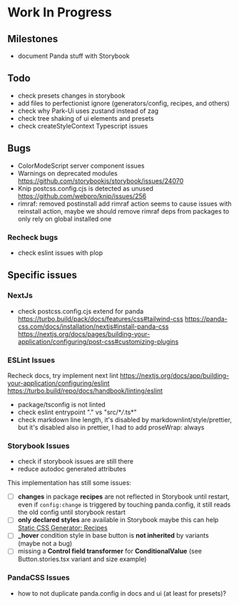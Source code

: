 # Work In Progress

## Milestones

- document Panda stuff with Storybook

## Todo

- check presets changes in storybook
- add files to perfectionist ignore (generators/config, recipes, and others)
- check why Park-Ui uses zustand instead of zag
- check tree shaking of ui elements and presets
- check createStyleContext Typescript issues

## Bugs

- ColorModeScript server component issues
- Warnings on deprecated modules
  <https://github.com/storybookjs/storybook/issues/24070>
- Knip postcss.config.cjs is detected as unused
  <https://github.com/webpro/knip/issues/256>
- rimraf: removed postinstall add rimraf action seems to cause issues with
  reinstall action, maybe we should remove rimraf deps from packages to only
  rely on global installed one

### Recheck bugs

- check eslint issues with plop

## Specific issues

### NextJs

- check postcss.config.cjs extend for panda
  <https://turbo.build/pack/docs/features/css#tailwind-css>
  <https://panda-css.com/docs/installation/nextjs#install-panda-css>
  <https://nextjs.org/docs/pages/building-your-application/configuring/post-css#customizing-plugins>

### ESLint Issues

Recheck docs, try implement next lint
<https://nextjs.org/docs/app/building-your-application/configuring/eslint>
<https://turbo.build/repo/docs/handbook/linting/eslint>

- package/tsconfig is not linted
- check eslint entrypoint "." vs "src/\*_/_.ts\*"
- check markdown line length, it's disabled by markdownlint/style/prettier, but
  it's disabled also in prettier, I had to add proseWrap: always

### Storybook Issues

- check if storybook issues are still there
- reduce autodoc generated attributes

This implementation has still some issues:

- [ ] **changes** in package **recipes** are not reflected in Storybook until
      restart, even if `config:change` is triggered by touching panda.config, it
      still reads the old config until storybook restart
- [ ] **only declared styles** are available in Storybook maybe this can help
      [Static CSS Generator: Recipes](https://panda-css.com/docs/guides/static#generating-recipes)
- [ ] **\_hover** condition style in base button is **not inherited** by
      variants (maybe not a bug)
- [ ] missing a **Control field transformer** for **ConditionalValue** (see
      Button.stories.tsx variant and size example)

### PandaCSS Issues

- how to not duplicate panda.config in docs and ui (at least for presets)?
